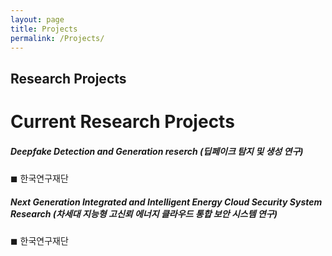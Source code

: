 ```yaml
---
layout: page
title: Projects
permalink: /Projects/
---
```


<h2 class="page-title">Research Projects</h2>

<h1>Current Research Projects</h1> 

<div class="section">
    <h5>Deepfake Detection and Generation reserch (딥페이크 탐지 및 생성 연구)</h5> 
        ◼  한국연구재단 <br>
       
 
</div>

<div class="section">
    <h5> Next Generation Integrated and Intelligent Energy Cloud Security System Research (차세대 지능형 고신뢰 에너지 클라우드 통합 보안 시스템 연구) </h5> 
        ◼  한국연구재단 <br>
 
</div>




